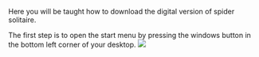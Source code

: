 Here you will be taught how to download the digital version of spider solitaire.

The first step is to open the start menu by pressing the windows button
in the bottom left corner of your desktop. ![](https://southernafrican.news/wp-content/uploads/2021/08/001-windows-uninstaller-to-remove-unused-programs-3506955-fa1949dbfd0848dd80509b853ea59d20.jpg)
